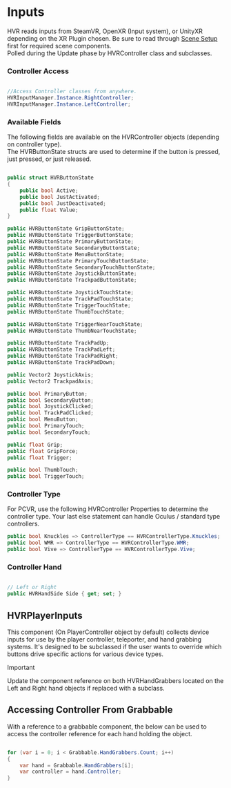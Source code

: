 # Inputs

HVR reads inputs from SteamVR, OpenXR (Input system), or UnityXR depending on the XR Plugin chosen. Be sure to read through [Scene Setup](scenesetup.md#scene-setup) first for required scene components.\
Polled during the Update phase by HVRController class and subclasses. 

### Controller Access

```csharp

//Access Controller classes from anywhere.
HVRInputManager.Instance.RightController;
HVRInputManager.Instance.LeftController;

```

### Available Fields

The following fields are available on the HVRController objects (depending on controller type).\
The HVRButtonState structs are used to determine if the button is pressed, just pressed, or just released.

```csharp

public struct HVRButtonState
{
    public bool Active;
    public bool JustActivated;
    public bool JustDeactivated;
    public float Value;
}

public HVRButtonState GripButtonState;
public HVRButtonState TriggerButtonState;
public HVRButtonState PrimaryButtonState;
public HVRButtonState SecondaryButtonState;
public HVRButtonState MenuButtonState;
public HVRButtonState PrimaryTouchButtonState;
public HVRButtonState SecondaryTouchButtonState;
public HVRButtonState JoystickButtonState;
public HVRButtonState TrackpadButtonState;

public HVRButtonState JoystickTouchState;
public HVRButtonState TrackPadTouchState;
public HVRButtonState TriggerTouchState;
public HVRButtonState ThumbTouchState;

public HVRButtonState TriggerNearTouchState;
public HVRButtonState ThumbNearTouchState;

public HVRButtonState TrackPadUp;
public HVRButtonState TrackPadLeft;
public HVRButtonState TrackPadRight;
public HVRButtonState TrackPadDown;

public Vector2 JoystickAxis;
public Vector2 TrackpadAxis;

public bool PrimaryButton;
public bool SecondaryButton;
public bool JoystickClicked;
public bool TrackPadClicked;
public bool MenuButton;
public bool PrimaryTouch;
public bool SecondaryTouch;

public float Grip;
public float GripForce;
public float Trigger;

public bool ThumbTouch;
public bool TriggerTouch;

```

### Controller Type

For PCVR, use the following HVRController Properties to determine the controller type. Your last else statement can handle Oculus / standard type controllers.

```csharp
public bool Knuckles => ControllerType == HVRControllerType.Knuckles;
public bool WMR => ControllerType == HVRControllerType.WMR;
public bool Vive => ControllerType == HVRControllerType.Vive;
```

### Controller Hand

```csharp

// Left or Right
public HVRHandSide Side { get; set; }

```




## HVRPlayerInputs
This component (On PlayerController object by default) collects device inputs for use by the player controller, teleporter, and hand grabbing systems. It's designed to be subclassed if the user wants to override which buttons drive specific actions for various device types.

> [!IMPORTANT]
> Update the component reference on both HVRHandGrabbers located on the Left and Right hand objects if replaced with a subclass.

## Accessing Controller From Grabbable

With a reference to a grabbable component, the below can be used to access the controller reference for each hand holding the object.

```csharp

for (var i = 0; i < Grabbable.HandGrabbers.Count; i++)
{
    var hand = Grabbable.HandGrabbers[i];
    var controller = hand.Controller;
}

```